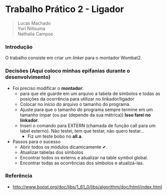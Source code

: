 # Trabalho Prático 2 - Ligador

> Lucas Machado  
> Yuri Niitsuma  
> Nathalia Campos

### Introdução

O trabalho consiste em criar um *linker* para o montador Wombat2.

### Decisões (Aqui coloco minhas epifanias durante o desenvolvimento)

- Foi preciso modificar o **montador**:
  - para que ele guarde em um arquivo a tabela de símbolos e todas as posições da ocorrência para utilizar no linkador/ligador
  - Colocar no início do arquivo o tamanho do programa.
  - Ajuste para que o tamanho do programa sempre termine em um tamanho ímpar (ou par (depende da sua métrica)) **Isso farei no linkador**.
  - Inseri o comando para EXTERN (chamada de função call para um label externo). Não testei, tem que testar, não quero testar...
    - Fiz um teste bobo no **all.a**.
- Passos para o sucesso
  - Abrir todos os módulos dicamicamente ✔.
  - Atualizar tabelas dos símbolos
  - Encontrar todos os externs e atualizar na table symbol global.
  - Encontrar todas as ocorrências dos símbolos e atualizá-las.

### Referência
- http://www.boost.org/doc/libs/1_61_0/libs/algorithm/doc/html/index.html
